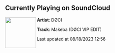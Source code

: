 ## Currently Playing on SoundCloud

[<img align="left" width="100" src="https://i1.sndcdn.com/artworks-mwtTs8tbs4caFts3-yzYp3Q-t500x500.jpg">](https://soundcloud.com/dj_doci/makeba-docivipedit)

**Artist**: DØCI 

**Track**: Makeba (DØCI VIP EDIT)

Last updated at 08/18/2023 12:56
